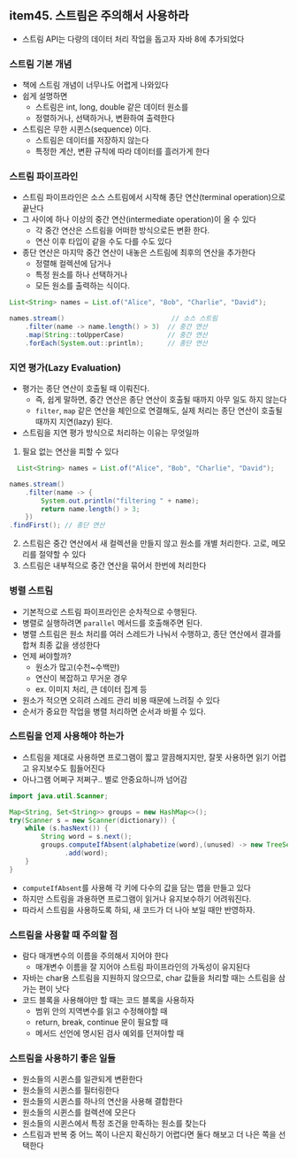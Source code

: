 ## item45. 스트림은 주의해서 사용하라

- 스트림 API는 다량의 데이터 처리 작업을 돕고자 자바 8에 추가되었다

### 스트림 기본 개념
- 책에 스트림 개념이 너무나도 어렵게 나와있다
- 쉽게 설명하면
  - 스트림은 int, long, double 같은 데이터 원소를
  - 정렬하거나, 선택하거나, 변환하여 출력한다
- 스트림은 무한 시퀸스(sequence) 이다.
  - 스트림은 데이터를 저장하지 않는다
  - 특정한 계산, 변환 규칙에 따라 데이터를 흘러가게 한다

### 스트림 파이프라인
- 스트림 파이프라인은 소스 스트림에서 시작해 종단 연산(terminal operation)으로 끝난다
- 그 사이에 하나 이상의 중간 연산(intermediate operation)이 올 수 있다
  - 각 중간 연산은 스트림을 어떠한 방식으로든 변환 한다.
  - 연산 이후 타입이 같을 수도 다를 수도 있다
- 종단 연산은 마지막 중간 연산이 내놓은 스트림에 최후의 연산을 추가한다
  - 정렬해 컬렉션에 담거나
  - 특정 원소를 하나 선택하거나
  - 모든 원소를 출력하는 식이다.
```java
List<String> names = List.of("Alice", "Bob", "Charlie", "David");

names.stream()                           // 소스 스트림
    .filter(name -> name.length() > 3)  // 중간 연산
    .map(String::toUpperCase)           // 중간 연산
    .forEach(System.out::println);      // 종단 연산
```

### 지연 평가(Lazy Evaluation)
- 평가는 종단 연산이 호출될 때 이뤄진다. 
  - 즉, 쉽게 말하면, 중간 연산은 종단 연산이 호출될 때까지 아무 일도 하지 않는다
  - `filter`, `map` 같은 연산을 체인으로 연결해도, 실제 처리는 종단 연산이 호출될 때까지 지연(lazy) 된다.
- 스트림을 지연 평가 방식으로 처리하는 이유는 무엇일까
1. 필요 없는 연산을 피할 수 있다
```java
  List<String> names = List.of("Alice", "Bob", "Charlie", "David");

names.stream()
    .filter(name -> {
        System.out.println("filtering " + name);
        return name.length() > 3;
    })
.findFirst(); // 종단 연산
```
2. 스트림은 중간 연산에서 새 컬렉션을 만들지 않고 원소를 개별 처리한다. 고로, 메모리를 절약할 수 있다
3. 스트림은 내부적으로 중간 연산을 묶어서 한번에 처리한다

### 병렬 스트림
- 기본적으로 스트림 파이프라인은 순차적으로 수행된다.
- 병렬로 실행하려면 `parallel` 메서드를 호출해주면 된다.
- 병렬 스트림은 원소 처리를 여러 스레드가 나눠서 수행하고, 종단 연산에서 결과를 합쳐 최종 값을 생성한다
- 언제 써야할까?
  - 원소가 많고(수천~수백만)
  - 연산이 복잡하고 무거운 경우
  - ex. 이미지 처리, 큰 데이터 집계 등
- 원소가 적으면 오히려 스레드 관리 비용 때문에 느려질 수 있다
- 순서가 중요한 작업을 병렬 처리하면 순서과 바뀔 수 있다.

### 스트림을 언제 사용해야 하는가
- 스트림을 제대로 사용하면 프로그램이 짧고 깔끔해지지만, 잘못 사용하면 읽기 어렵고 유지보수도 힘들어진다
- 아나그램 어쩌구 저쩌구.. 별로 안중요하니까 넘어감
```java
import java.util.Scanner;

Map<String, Set<String>> groups = new HashMap<>();
try(Scanner s = new Scanner(dictionary)) {
    while (s.hasNext()) {
        String word = s.next();
        groups.computeIfAbsent(alphabetize(word),(unused) -> new TreeSet<>())
              .add(word);
    }
}
```
- `computeIfAbsent`를 사용해 각 키에 다수의 값을 담는 맵을 만들고 있다
- 하지만 스트림을 과용하면 프로그램이 읽거나 유지보수하기 어려워진다.
- 따라서 스트림을 사용하도록 하되, 새 코드가 더 나아 보일 때만 반영하자.

### 스트림을 사용할 때 주의할 점
- 람다 매개변수의 이름을 주의해서 지어야 한다
  - 매개변수 이름을 잘 지어야 스트림 파이프라인의 가독성이 유지된다
- 자바는 char용 스트림을 지원하지 않으므로, char 값들을 처리할 때는 스트림을 삼가는 편이 낫다
- 코드 블록을 사용해야만 할 때는 코드 블록을 사용하자
  - 범위 안의 지역변수를 읽고 수정해야할 때
  - return, break, continue 문이 필요할 때
  - 메서드 선언에 명시된 검사 예외를 던져야할 때

### 스트림을 사용하기 좋은 일들
- 원소들의 시퀸스를 일관되게 변환한다
- 원소들의 시퀸스를 필터링한다
- 원소들의 시퀸스를 하나의 연산을 사용해 결합한다
- 원소들의 시퀸스를 컬렉션에 모은다
- 원소들의 시퀸스에서 특정 조건을 만족하는 원소를 찾는다
- 스트림과 반복 중 어느 쪽이 나은지 확신하기 어렵다면 둘다 해보고 더 나은 쪽을 선택한다

